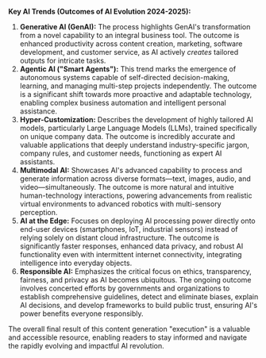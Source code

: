 **Key AI Trends (Outcomes of AI Evolution 2024-2025):**

1.  **Generative AI (GenAI):** The process highlights GenAI's transformation from a novel capability to an integral business tool. The outcome is enhanced productivity across content creation, marketing, software development, and customer service, as AI actively *creates* tailored outputs for intricate tasks.
2.  **Agentic AI ("Smart Agents"):** This trend marks the emergence of autonomous systems capable of self-directed decision-making, learning, and managing multi-step projects independently. The outcome is a significant shift towards more proactive and adaptable technology, enabling complex business automation and intelligent personal assistance.
3.  **Hyper-Customization:** Describes the development of highly tailored AI models, particularly Large Language Models (LLMs), trained specifically on unique company data. The outcome is incredibly accurate and valuable applications that deeply understand industry-specific jargon, company rules, and customer needs, functioning as expert AI assistants.
4.  **Multimodal AI:** Showcases AI's advanced capability to process and generate information across diverse formats—text, images, audio, and video—simultaneously. The outcome is more natural and intuitive human-technology interactions, powering advancements from realistic virtual environments to advanced robotics with multi-sensory perception.
5.  **AI at the Edge:** Focuses on deploying AI processing power directly onto end-user devices (smartphones, IoT, industrial sensors) instead of relying solely on distant cloud infrastructure. The outcome is significantly faster responses, enhanced data privacy, and robust AI functionality even with intermittent internet connectivity, integrating intelligence into everyday objects.
6.  **Responsible AI:** Emphasizes the critical focus on ethics, transparency, fairness, and privacy as AI becomes ubiquitous. The ongoing outcome involves concerted efforts by governments and organizations to establish comprehensive guidelines, detect and eliminate biases, explain AI decisions, and develop frameworks to build public trust, ensuring AI's power benefits everyone responsibly.

The overall final result of this content generation "execution" is a valuable and accessible resource, enabling readers to stay informed and navigate the rapidly evolving and impactful AI revolution.